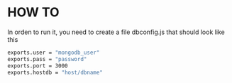 HOW TO
=========

In orden to run it, you need to create a file
dbconfig.js that should look like this

```sh
exports.user = "mongodb_user"
exports.pass = "password"
exports.port = 3000
exports.hostdb = "host/dbname"
```
